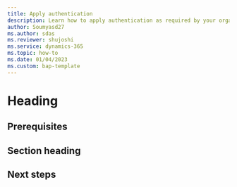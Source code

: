```yaml
---
title: Apply authentication 
description: Learn how to apply authentication as required by your organization.
author: Soumyasd27
ms.author: sdas
ms.reviewer: shujoshi
ms.service: dynamics-365 
ms.topic: how-to
ms.date: 01/04/2023
ms.custom: bap-template
---
```


# Heading

<!--Introductory paragraph. Required. Lead with a light intro that describes, in customer-friendly language, what the customer will learn, or do, or accomplish. Answer the fundamental "why would I want to do this?" question. Keep it short.-->
<!--add your intro paragraph here-->

<!--Prerequisites. Optional. If you need prerequisites, make them your first H2 in a how-to guide. Use clear language and use a list format.-->
## Prerequisites

<!--add your content here-->

<!--H2s. Required. A how-to article explains how to do a task. The bulk of each H2 should be a procedure.-->
## Section heading

<!--Intro paragraph-->
<!--Step 1-->
<!--Step 2-->
<!--Step n-->

<!--Next steps. Optional. Provide no more than three next steps. Include some context so the customer can determine why they would click the link.-->
## Next steps

<!--Remove all the comments in this template before you sign-off or merge to the main branch.-->

